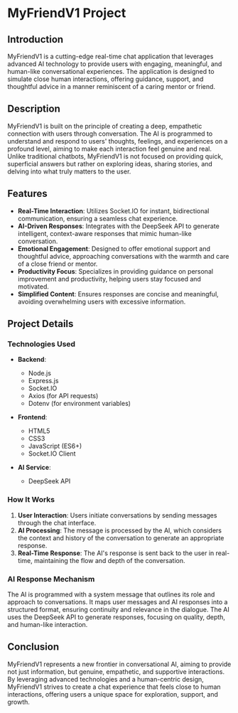 # MyFriendV1 Project

## Introduction

MyFriendV1 is a cutting-edge real-time chat application that leverages advanced AI technology to provide users with engaging, meaningful, and human-like conversational experiences. The application is designed to simulate close human interactions, offering guidance, support, and thoughtful advice in a manner reminiscent of a caring mentor or friend.

## Description

MyFriendV1 is built on the principle of creating a deep, empathetic connection with users through conversation. The AI is programmed to understand and respond to users' thoughts, feelings, and experiences on a profound level, aiming to make each interaction feel genuine and real. Unlike traditional chatbots, MyFriendV1 is not focused on providing quick, superficial answers but rather on exploring ideas, sharing stories, and delving into what truly matters to the user.

## Features

- **Real-Time Interaction**: Utilizes Socket.IO for instant, bidirectional communication, ensuring a seamless chat experience.
- **AI-Driven Responses**: Integrates with the DeepSeek API to generate intelligent, context-aware responses that mimic human-like conversation.
- **Emotional Engagement**: Designed to offer emotional support and thoughtful advice, approaching conversations with the warmth and care of a close friend or mentor.
- **Productivity Focus**: Specializes in providing guidance on personal improvement and productivity, helping users stay focused and motivated.
- **Simplified Content**: Ensures responses are concise and meaningful, avoiding overwhelming users with excessive information.

## Project Details

### Technologies Used

- **Backend**:
  - Node.js
  - Express.js
  - Socket.IO
  - Axios (for API requests)
  - Dotenv (for environment variables)

- **Frontend**:
  - HTML5
  - CSS3
  - JavaScript (ES6+)
  - Socket.IO Client

- **AI Service**:
  - DeepSeek API

### How It Works

1. **User Interaction**: Users initiate conversations by sending messages through the chat interface.
2. **AI Processing**: The message is processed by the AI, which considers the context and history of the conversation to generate an appropriate response.
3. **Real-Time Response**: The AI's response is sent back to the user in real-time, maintaining the flow and depth of the conversation.

### AI Response Mechanism

The AI is programmed with a system message that outlines its role and approach to conversations. It maps user messages and AI responses into a structured format, ensuring continuity and relevance in the dialogue. The AI uses the DeepSeek API to generate responses, focusing on quality, depth, and human-like interaction.

## Conclusion

MyFriendV1 represents a new frontier in conversational AI, aiming to provide not just information, but genuine, empathetic, and supportive interactions. By leveraging advanced technologies and a human-centric design, MyFriendV1 strives to create a chat experience that feels close to human interactions, offering users a unique space for exploration, support, and growth.